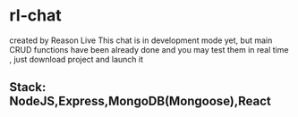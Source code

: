 # rl-chat 
created by Reason Live
This chat is in development mode yet, but main CRUD functions have been already done
and you may test them in real time , just download project and launch it

## Stack: NodeJS,Express,MongoDB(Mongoose),React

